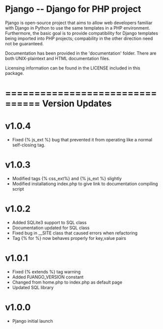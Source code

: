 Pjango -- Django for PHP project
================================

Pjango is open-source project that aims to allow web developers
familiar with Django in Python to use the same templates in a
PHP environment. Furthermore, the basic goal is to provide
compatibility for Django templates being imported into PHP
projects; compability in the other direction need not be
guaranteed.

Documentation has been provided in the 'documentation' folder.
There are both UNIX-plaintext and HTML documentation files.

Licensing information can be found in the LICENSE included in
this package.

================================
Version Updates
================================

v1.0.4
======
- Fixed {% js_ext %} bug that prevented it from operating like
  a normal self-closing tag.

v1.0.3
======
- Modified tags {% css_ext%} and {% js_ext %} slightly
- Modified installationg index.php to give link to
	documentation compiling script

v1.0.2
======
- Added SQLite3 support to SQL class
- Documentation updated for SQL class
- Fixed bug in __SITE class that caused errors when refactoring
- Tag {% for %} now behaves properly for key,value pairs

v1.0.1
======
- Fixed {% extends %} tag warning
- Added PJANGO_VERSION constant
- Changed from home.php to index.php as default page
- Updated SQL library

v1.0.0
======
- Pjango initial launch
